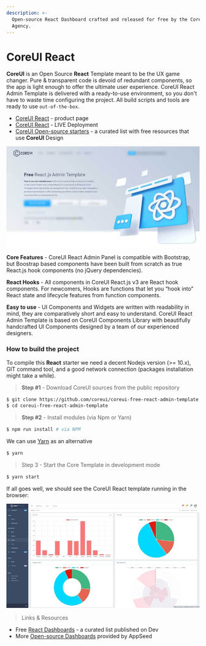 ```yaml
---
description: >-
  Open-source React Dashboard crafted and released for free by the CoreUI
  Agency.
---
```


# CoreUI React

**CoreUI** is an Open Source **React** Template meant to be the UX game changer. Pure & transparent code is devoid of redundant components, so the app is light enough to offer the ultimate user experience. CoreUI React Admin Template is delivered with a ready-to-use environment, so you don't have to waste time configuring the project. All build scripts and tools are ready to use `out-of-the-box`.

* [CoreUI React](https://coreui.io/react/?AFFILIATE=128200) - product page
* [CoreUI React](https://coreui.io/react/demo/free/3.1.1/#/dashboard?AFFILIATE=128200) - LIVE Deployment
* [CoreUI Open-source starters](https://www.admin-dashboards.com/coreui-open-source-products/) - a curated list with free resources that use **CoreUI** Design&#x20;

![CoreUI React - Open-source React Template.](../../.gitbook/assets/cover-coreui-react.jpg)

**Core Features** - CoreUI React Admin Panel is compatible with Bootstrap, but Boostrap based components have been built from scratch as true React.js hook components (no jQuery dependencies).

**React Hooks** - All components in CoreUI React.js v3 are React hook components. For newcomers, Hooks are functions that let you “hook into” React state and lifecycle features from function components.

**Easy to use** - UI Components and Widgets are written with readability in mind, they are comparatively short and easy to understand. CoreUI React Admin Template is based on CoreUI Components Library with beautifully handcrafted UI Components designed by a team of our experienced designers.



### How to build the project

To compile this **React** starter we need a decent Nodejs version (>= 10.x), GIT command tool, and a good network connection (packages installation might take a while).

> **Step #1** - Download CoreUI sources from the public repository

```bash
$ git clone https://github.com/coreui/coreui-free-react-admin-template.git
$ cd coreui-free-react-admin-template
```

> **Step #2** - Install modules (via Npm or Yarn)

```bash
$ npm run install # via NPM 
```

We can use [Yarn](https://yarnpkg.com/) as an alternative&#x20;

```bash
$ yarn
```

> Step 3 - Start the Core Template in development mode

```bash
$ yarn start
```

If all goes well, we should see the CoreUI React template running in the browser:

![CoreUI React - Charts Page.](../../.gitbook/assets/coreui-react-open-source.jpg)



> Links & Resources

* Free [React Dashboards](https://dev.to/sm0ke/react-dashboards-open-source-apps-1c7j) - a curated list published on Dev
* More [Open-source Dashboards](https://appseed.us/admin-dashboards/open-source) provided by AppSeed&#x20;
